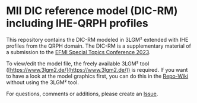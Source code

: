 # MII DIC reference model (DIC-RM) including IHE-QRPH profiles
This repository contains the DIC-RM modeled in 3LGM² extended with IHE profiles from the QRPH domain.
The DIC-RM is a supplementary material of a submission to the [EFMI Special Topics Conference 2023](https://www.stc2023.org/).

To view/edit the model file, the freely available 3LGM² tool ([https://www.3lgm2.de/](https://www.3lgm2.de/)) is required. If you want to have a look at the model graphics first, you can do this in the [Repo-Wiki](https://github.com/IMISE/IHE-QRPH/wiki) without using the 3LGM² tool.

For questions, comments or additions, please create an [Issue](https://github.com/IMISE/IHE-QRPH/issues).

